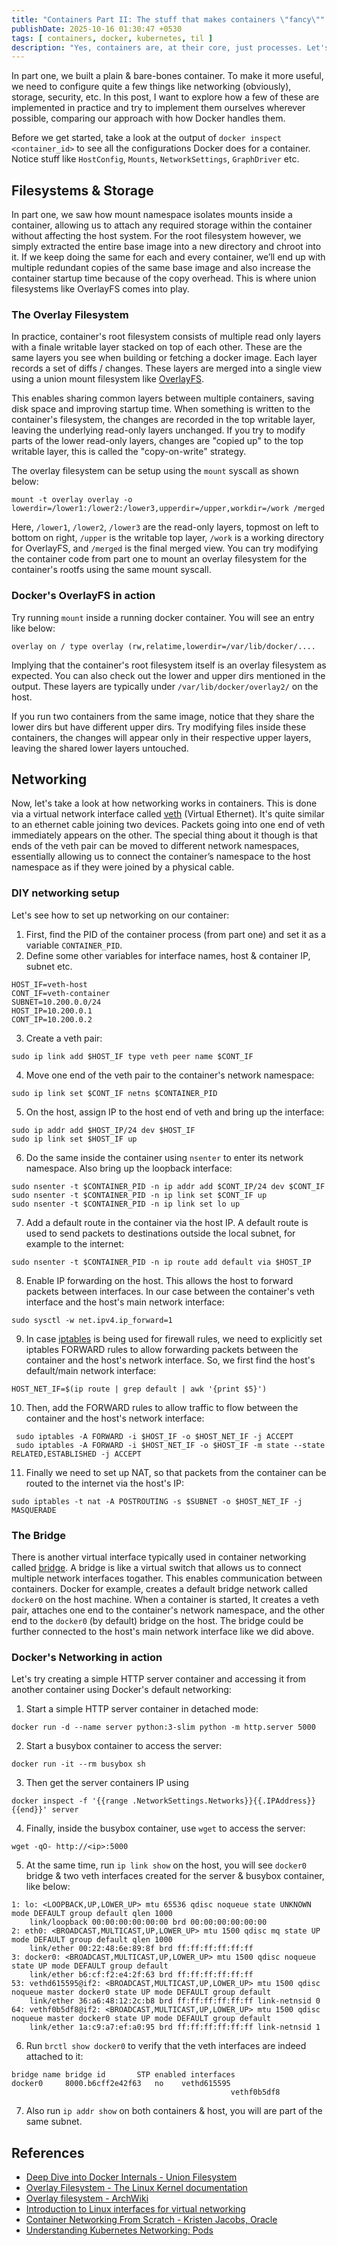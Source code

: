 ```yaml
---
title: "Containers Part II: The stuff that makes containers \"fancy\""
publishDate: 2025-10-16 01:30:47 +0530
tags: [ containers, docker, kubernetes, til ]
description: "Yes, containers are, at their core, just processes. Let's dig into Linux primitives that make it possible"
---
```


In part one, we built a plain & bare-bones container. To make it more useful, we need to configure quite a few things
like networking (obviously), storage, security, etc. In this post, I want to explore how a few of these are
implemented in practice and try to implement them ourselves wherever possible, comparing our approach with how Docker
handles them.

Before we get started, take a look at the output of `docker inspect <container_id>` to see all the configurations Docker
does for a container. Notice stuff like `HostConfig`, `Mounts`, `NetworkSettings`, `GraphDriver` etc.

## Filesystems & Storage

In part one, we saw how mount namespace isolates mounts inside a container, allowing us to attach any required storage
within the container without affecting the host system. For the root filesystem however, we simply extracted the entire
base image into a new directory and chroot into it. If we keep doing the same for each and every container, we’ll end up
with multiple redundant copies of the same base image and also increase the container startup time because of the copy
overhead. This is where union filesystems like OverlayFS comes into play.

### The Overlay Filesystem

In practice, container's root filesystem consists of multiple read only layers with a finale writable layer stacked on
top of each other. These are the same layers you see when building or fetching a docker image. Each layer records a set
of diffs / changes. These layers are merged into a single view using a union mount filesystem
like [OverlayFS](https://www.kernel.org/doc/html/latest/filesystems/overlayfs.html).

This enables sharing common layers between multiple containers, saving disk space and improving startup time. When
something is written to the
container's filesystem, the changes are recorded in the top writable layer, leaving the underlying read-only
layers unchanged. If you try to modify parts of the lower read-only layers, changes are "copied up" to the top writable
layer,
this is called the "copy-on-write" strategy.

The overlay filesystem can be setup using the `mount` syscall as shown below:

```shell
mount -t overlay overlay -o lowerdir=/lower1:/lower2:/lower3,upperdir=/upper,workdir=/work /merged
```

Here, `/lower1`, `/lower2`, `/lower3` are the read-only layers, topmost on left to bottom on right, `/upper` is the
writable top layer, `/work` is a working directory for OverlayFS, and `/merged` is the final merged view. You can try
modifying the container code from part one to mount an overlay filesystem for the container's rootfs using the same
mount syscall.

### Docker's OverlayFS in action

Try running `mount` inside a running docker container. You will see an entry like below:

```shell
overlay on / type overlay (rw,relatime,lowerdir=/var/lib/docker/....
```

Implying that the container's root filesystem itself is an overlay filesystem as expected. You can also check out the
lower
and upper dirs mentioned in the output. These layers are typically under `/var/lib/docker/overlay2/` on the host.

If you run two containers from the same image, notice that they share the lower dirs but have different
upper dirs. Try modifying files inside these containers, the changes will appear only in their respective upper layers,
leaving the shared lower layers untouched.

## Networking

Now, let's take a look at how networking works in containers. This is done via a virtual network interface
called [veth](https://man7.org/linux/man-pages/man4/veth.4.html) (Virtual Ethernet). It's quite similar to an
ethernet cable joining two devices. Packets going into one end of veth immediately appears on the other. The special
thing about it though is that ends of the veth pair can be moved to different network namespaces, essentially allowing
us to connect the container’s namespace to the host namespace as if they were joined by a physical cable.

### DIY networking setup

Let's see how to set up networking on our container:

1. First, find the PID of the container process (from part one) and set it as a variable `CONTAINER_PID`.
2. Define some other variables for interface names, host & container IP, subnet etc.

```shell
HOST_IF=veth-host
CONT_IF=veth-container
SUBNET=10.200.0.0/24
HOST_IP=10.200.0.1
CONT_IP=10.200.0.2
```

3. Create a veth pair:

```shell
sudo ip link add $HOST_IF type veth peer name $CONT_IF
```

4. Move one end of the veth pair to the container's network namespace:

```shell
sudo ip link set $CONT_IF netns $CONTAINER_PID
```

5. On the host, assign IP to the host end of veth and bring up the interface:

```shell
sudo ip addr add $HOST_IP/24 dev $HOST_IF
sudo ip link set $HOST_IF up
```

6. Do the same inside the container using `nsenter` to enter its network namespace. Also bring up the loopback
   interface:

```shell
sudo nsenter -t $CONTAINER_PID -n ip addr add $CONT_IP/24 dev $CONT_IF
sudo nsenter -t $CONTAINER_PID -n ip link set $CONT_IF up
sudo nsenter -t $CONTAINER_PID -n ip link set lo up
```

7. Add a default route in the container via the host IP. A default route is used to send packets to destinations outside
   the local subnet, for example to the internet:

```shell
sudo nsenter -t $CONTAINER_PID -n ip route add default via $HOST_IP
```

8. Enable IP forwarding on the host. This allows the host to forward packets between interfaces. In our case between the
   container's veth interface and the host's main network interface:

```shell
sudo sysctl -w net.ipv4.ip_forward=1
```

9. In case [iptables](https://linux.die.net/man/8/iptables) is being used for firewall rules, we need to explicitly set
   iptables FORWARD rules to allow forwarding packets between the container and the host's network interface. So, we
   first find the host's default/main network interface:

 ```shell
 HOST_NET_IF=$(ip route | grep default | awk '{print $5}')
 ```

10. Then, add the FORWARD rules to allow traffic to flow between the container and the host's network interface:

```shell
 sudo iptables -A FORWARD -i $HOST_IF -o $HOST_NET_IF -j ACCEPT
 sudo iptables -A FORWARD -i $HOST_NET_IF -o $HOST_IF -m state --state RELATED,ESTABLISHED -j ACCEPT
```

11. Finally we need to set up NAT, so that packets from the container can be routed to the internet via the host's IP:

```shell
sudo iptables -t nat -A POSTROUTING -s $SUBNET -o $HOST_NET_IF -j MASQUERADE
```

### The Bridge

There is another virtual interface typically used in container networking
called [bridge](https://wiki.archlinux.org/title/Network_bridge). A bridge is like a virtual
switch that allows us to connect multiple network interfaces togather. This enables communication between containers.
Docker for example, creates a default bridge network called `docker0` on the host machine. When a container is started,
It creates a veth pair, attaches one end to the container's network namespace, and the other end to the `docker0` (by
default) bridge on the host. The bridge could be further connected to the host's main network interface like we did
above.

### Docker's Networking in action

Let's try creating a simple HTTP server container and accessing it from another container using Docker's default
networking:

1. Start a simple HTTP server container in detached mode:

```shell
docker run -d --name server python:3-slim python -m http.server 5000
```

2. Start a busybox container to access the server:

```shell
docker run -it --rm busybox sh
```

3. Then get the server containers IP using

```shell
docker inspect -f '{{range .NetworkSettings.Networks}}{{.IPAddress}}{{end}}' server
```

4. Finally, inside the busybox container, use `wget` to access the server:

```shell
wget -qO- http://<ip>:5000
```

5. At the same time, run `ip link show` on the host, you will see `docker0` bridge & two veth interfaces created for the
   server & busybox container, like below:

```shell
1: lo: <LOOPBACK,UP,LOWER_UP> mtu 65536 qdisc noqueue state UNKNOWN mode DEFAULT group default qlen 1000
    link/loopback 00:00:00:00:00:00 brd 00:00:00:00:00:00
2: eth0: <BROADCAST,MULTICAST,UP,LOWER_UP> mtu 1500 qdisc mq state UP mode DEFAULT group default qlen 1000
    link/ether 00:22:48:6e:89:8f brd ff:ff:ff:ff:ff:ff
3: docker0: <BROADCAST,MULTICAST,UP,LOWER_UP> mtu 1500 qdisc noqueue state UP mode DEFAULT group default
    link/ether b6:cf:f2:e4:2f:63 brd ff:ff:ff:ff:ff:ff
53: vethd615595@if2: <BROADCAST,MULTICAST,UP,LOWER_UP> mtu 1500 qdisc noqueue master docker0 state UP mode DEFAULT group default
    link/ether 36:a6:48:12:2c:b8 brd ff:ff:ff:ff:ff:ff link-netnsid 0
64: vethf0b5df8@if2: <BROADCAST,MULTICAST,UP,LOWER_UP> mtu 1500 qdisc noqueue master docker0 state UP mode DEFAULT group default
    link/ether 1a:c9:a7:ef:a0:95 brd ff:ff:ff:ff:ff:ff link-netnsid 1
```

6. Run `brctl show docker0` to verify that the veth interfaces are indeed attached to it:

```shell
bridge name	bridge id		STP enabled	interfaces
docker0		8000.b6cff2e42f63	no	  vethd615595
							                     vethf0b5df8
```

7. Also run `ip addr show` on both containers & host, you will are part of the same subnet.

## References

- [Deep Dive into Docker Internals - Union Filesystem](https://martinheinz.dev/blog/44)
- [Overlay Filesystem - The Linux Kernel documentation](https://www.kernel.org/doc/html/latest/filesystems/overlayfs.html)
- [Overlay filesystem - ArchWiki](https://wiki.archlinux.org/title/Overlay_filesystem)
- [Introduction to Linux interfaces for virtual networking](https://developers.redhat.com/blog/2018/10/22/introduction-to-linux-interfaces-for-virtual-networking)
- [ Container Networking From Scratch - Kristen Jacobs, Oracle](https://www.youtube.com/watch?v=jeTKgAEyhsA)
- [Understanding Kubernetes Networking: Pods](https://medium.com/google-cloud/understanding-kubernetes-networking-pods-7117dd28727)
